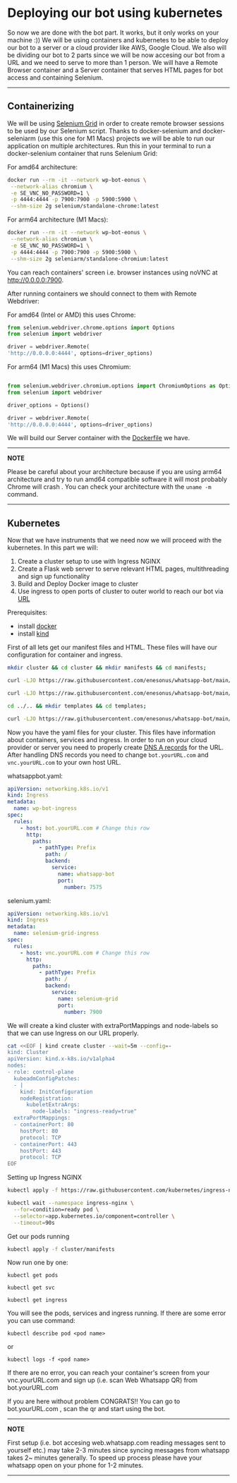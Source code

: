 # Deploying our bot using kubernetes

So now we are done with the bot part. It works, but it only works on your machine :)) We will be using containers and kubernetes to be able to deploy our bot to a server or a cloud provider like AWS, Google Cloud. We also will be dividing our bot to 2 parts since we will be now accesing our bot from a URL and we need to serve to more than 1 person. We will have a Remote Browser container and a Server container that serves HTML pages for bot access and containing Selenium.

---

## **Containerizing**

We will be using [Selenium Grid](https://www.selenium.dev/documentation/grid/) in order to create remote browser sessions to be used by our Selenium script. Thanks to docker-selenium and docker-seleniarm (use this one for M1 Macs) projects we will be able to run our application on multiple architectures.
Run this in your terminal to run a docker-selenium container that runs Selenium Grid:

For amd64 architecture:

```sh
docker run --rm -it --network wp-bot-eonus \
 --network-alias chromium \
 -e SE_VNC_NO_PASSWORD=1 \
 -p 4444:4444 -p 7900:7900 -p 5900:5900 \
 --shm-size 2g selenium/standalone-chrome:latest
```

For arm64 architecture (M1 Macs):

```sh
docker run --rm -it --network wp-bot-eonus \
 --network-alias chromium \
 -e SE_VNC_NO_PASSWORD=1 \
 -p 4444:4444 -p 7900:7900 -p 5900:5900 \
 --shm-size 2g seleniarm/standalone-chromium:latest
```

You can reach containers' screen i.e. browser instances using noVNC at <http://0.0.0.0:7900>.

After running containers we should connect to them with Remote Webdriver:

For amd64 (Intel or AMD) this uses Chrome:

```python
from selenium.webdriver.chrome.options import Options
from selenium import webdriver

driver = webdriver.Remote(
'http://0.0.0.0:4444', options=driver_options)

```

For arm64 (M1 Macs) this uses Chromium:

```python

from selenium.webdriver.chromium.options import ChromiumOptions as Options
from selenium import webdriver

driver_options = Options()

driver = webdriver.Remote(
'http://0.0.0.0:4444', options=driver_options)
```

We will build our Server container with the [Dockerfile]() we have.

---

**NOTE**

Please be careful about your architecture because if you are using arm64 architecture and try to run amd64 compatible software it will most probably Chrome will crash . You can check your architecture with the `uname -m` command.

---

## **Kubernetes**

Now that we have instruments that we need now we will proceed with the kubernetes. In this part we will:

1. Create a cluster setup to use with Ingress NGINX
2. Create a Flask web server to serve relevant HTML pages, multithreading and sign up functionality
3. Build and Deploy Docker image to cluster
4. Use ingress to open ports of cluster to outer world to reach our bot via [URL]()

Prerequisites:

- install [docker](https://docs.docker.com/get-docker/)
- install [kind](https://kind.sigs.k8s.io/docs/user/quick-start/#installation)

First of all lets get our manifest files and HTML. These files will have our configuration for container and ingress.

```bash
mkdir cluster && cd cluster && mkdir manifests && cd manifests;

curl -LJO https://raw.githubusercontent.com/enesonus/whatsapp-bot/main/cluster/manifests/selenium.yaml;

curl -LJO https://raw.githubusercontent.com/enesonus/whatsapp-bot/main/cluster/manifests/whatsappbot.yaml;

cd ../.. && mkdir templates && cd templates;

curl -LJO https://raw.githubusercontent.com/enesonus/whatsapp-bot/main/templates/get_photo.html
```

Now you have the yaml files for your cluster. This files have information about containers, services and ingress. In order to run on your cloud provider or server you need to properly create [DNS A records](https://help.one.com/hc/en-us/articles/360000799298-How-do-I-create-an-A-record-) for the URL. After handling DNS records you need to change `bot.yourURL.com` and `vnc.yourURL.com` to your own host URL.

whatsappbot.yaml:

```yaml
apiVersion: networking.k8s.io/v1
kind: Ingress
metadata:
  name: wp-bot-ingress
spec:
  rules:
    - host: bot.yourURL.com # Change this row
      http:
        paths:
          - pathType: Prefix
            path: /
            backend:
              service:
                name: whatsapp-bot
                port:
                  number: 7575
```

selenium.yaml:

```yaml
apiVersion: networking.k8s.io/v1
kind: Ingress
metadata:
  name: selenium-grid-ingress
spec:
  rules:
    - host: vnc.yourURL.com # Change this row
      http:
        paths:
          - pathType: Prefix
            path: /
            backend:
              service:
                name: selenium-grid
                port:
                  number: 7900
```

We will create a kind cluster with extraPortMappings and node-labels so that we can use Ingress on our URL properly.

```bash
cat <<EOF | kind create cluster --wait=5m --config=-
kind: Cluster
apiVersion: kind.x-k8s.io/v1alpha4
nodes:
- role: control-plane
  kubeadmConfigPatches:
  - |
    kind: InitConfiguration
    nodeRegistration:
      kubeletExtraArgs:
        node-labels: "ingress-ready=true"
  extraPortMappings:
  - containerPort: 80
    hostPort: 80
    protocol: TCP
  - containerPort: 443
    hostPort: 443
    protocol: TCP
EOF
```

Setting up Ingress NGINX

```bash
kubectl apply -f https://raw.githubusercontent.com/kubernetes/ingress-nginx/main/deploy/static/provider/kind/deploy.yaml
```

```bash
kubectl wait --namespace ingress-nginx \
  --for=condition=ready pod \
  --selector=app.kubernetes.io/component=controller \
  --timeout=90s
```

Get our pods running

```bash
kubectl apply -f cluster/manifests
```

Now run one by one:

```shell
kubectl get pods
```

```shell
kubectl get svc
```

```shell
kubectl get ingress
```

You will see the pods, services and ingress running. If there are some error you can use command:

```shell
kubectl describe pod <pod name>
```

or

```shell
kubectl logs -f <pod name>
```

If there are no error, you can reach your container's screen from your vnc.yourURL.com and sign up (i.e. scan Web Whatsapp QR) from bot.yourURL.com

If you are here without problem CONGRATS!! You can go to bot.yourURL.com , scan the qr and start using the bot.

---

**NOTE**

First setup (i.e. bot accesing web.whatsapp.com reading messages sent to yourself etc.) may take 2-3 minutes since syncing messages from whatsapp takes 2~ minutes generally. To speed up process please have your whatsapp open on your phone for 1-2 minutes.

---
